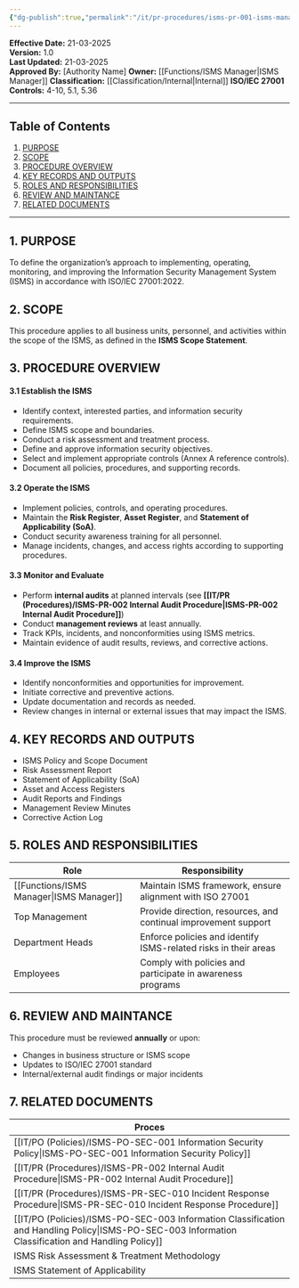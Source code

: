 ```yaml
---
{"dg-publish":true,"permalink":"/it/pr-procedures/isms-pr-001-isms-management-procedure/","tags":["procedure","ISMS"],"noteIcon":"default"}
---
```


 
**Effective Date:** 21-03-2025  
**Version:** 1.0  
**Last Updated:** 21-03-2025  
**Approved By:** [Authority Name]
**Owner:** [[Functions/ISMS Manager\|ISMS Manager]]
**Classification:** [[Classification/Internal\|Internal]]
**ISO/IEC 27001 Controls:** 4-10, 5.1, 5.36

---
## **Table of Contents**  
1. [PURPOSE](#purpose)  
2. [SCOPE](#scope)  
3. [PROCEDURE OVERVIEW](#procedure-overview)  
4. [KEY RECORDS AND OUTPUTS](#key-records-and-outputs)  
5. [ROLES AND RESPONSIBILITIES](#roles-and-responsobilities)  
6. [REVIEW AND MAINTANCE](#review-and-maintance)  
7. [RELATED DOCUMENTS](#related-documents)  

---
## **1. PURPOSE**  
To define the organization’s approach to implementing, operating, monitoring, and improving the Information Security Management System (ISMS) in accordance with ISO/IEC 27001:2022.
## **2. SCOPE**
This procedure applies to all business units, personnel, and activities within the scope of the ISMS, as defined in the **ISMS Scope Statement**.
 
## **3. PROCEDURE OVERVIEW**
 
 #### 3.1 Establish the ISMS
- Identify context, interested parties, and information security requirements.
- Define ISMS scope and boundaries.
- Conduct a risk assessment and treatment process.
- Define and approve information security objectives.
- Select and implement appropriate controls (Annex A reference controls).
- Document all policies, procedures, and supporting records.
#### 3.2 Operate the ISMS
- Implement policies, controls, and operating procedures.
- Maintain the **Risk Register**, **Asset Register**, and **Statement of Applicability (SoA)**.
- Conduct security awareness training for all personnel.
- Manage incidents, changes, and access rights according to supporting procedures.
#### 3.3 Monitor and Evaluate
- Perform **internal audits** at planned intervals (see **[[IT/PR (Procedures)/ISMS-PR-002 Internal Audit Procedure\|ISMS-PR-002 Internal Audit Procedure]]**)
- Conduct **management reviews** at least annually.
- Track KPIs, incidents, and nonconformities using ISMS metrics.
- Maintain evidence of audit results, reviews, and corrective actions.
#### 3.4 Improve the ISMS
- Identify nonconformities and opportunities for improvement.
- Initiate corrective and preventive actions.
- Update documentation and records as needed.
- Review changes in internal or external issues that may impact the ISMS.
## **4. KEY RECORDS AND OUTPUTS**
- ISMS Policy and Scope Document
- Risk Assessment Report
- Statement of Applicability (SoA)
- Asset and Access Registers
- Audit Reports and Findings
- Management Review Minutes
- Corrective Action Log
## **5. ROLES AND RESPONSIBILITIES**

| Role             | Responsibility                                                  |
| ---------------- | --------------------------------------------------------------- |
| [[Functions/ISMS Manager\|ISMS Manager]] | Maintain ISMS framework, ensure alignment with ISO 27001        |
| Top Management   | Provide direction, resources, and continual improvement support |
| Department Heads | Enforce policies and identify ISMS-related risks in their areas |
| Employees        | Comply with policies and participate in awareness programs      |
## **6. REVIEW AND MAINTANCE**  
This procedure must be reviewed **annually** or upon:
- Changes in business structure or ISMS scope
- Updates to ISO/IEC 27001 standard
- Internal/external audit findings or major incidents
## **7. RELATED DOCUMENTS**  

| Proces                                                             |
| ------------------------------------------------------------------ |
| [[IT/PO (Policies)/ISMS-PO-SEC-001 Information Security Policy\|ISMS-PO-SEC-001 Information Security Policy]]                    |
| [[IT/PR (Procedures)/ISMS-PR-002 Internal Audit Procedure\|ISMS-PR-002 Internal Audit Procedure]]                           |
| [[IT/PR (Procedures)/ISMS-PR-SEC-010 Incident Response Procedure\|ISMS-PR-SEC-010 Incident Response Procedure]]                    |
| [[IT/PO (Policies)/ISMS-PO-SEC-003 Information Classification and Handling Policy\|ISMS-PO-SEC-003 Information Classification and Handling Policy]] |
| ISMS Risk Assessment & Treatment Methodology                       |
| ISMS Statement of Applicability                                    |







